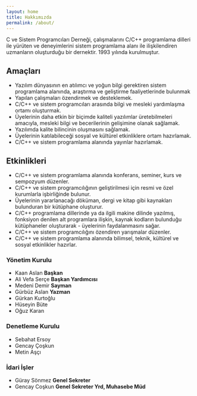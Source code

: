 ```yaml
---
layout: home
title: Hakkımızda
permalink: /about/
---
```


C ve Sistem Programcıları Derneği, çalışmalarını C/C++ programlama dilleri ile yürüten ve deneyimlerini sistem programlama alanı ile ilişkilendiren uzmanların oluşturduğu bir dernektir. 1993 yılında kurulmuştur.

## Amaçları
- Yazılım dünyasının en atılımcı ve yoğun bilgi gerektiren sistem programlama alanında, araştırma ve geliştirme faaliyetlerinde bulunmak
- Yapılan çalışmaları özendirmek ve desteklemek.
- C/C++ ve sistem programcıları arasında bilgi ve mesleki yardımlaşma ortamı oluşturmak.
- Üyelerinin daha etkin bir biçimde kaliteli yazılımlar üretebilmeleri amacıyla, mesleki bilgi ve becerilerinin gelişimine olanak sağlamak.
- Yazılımda kalite bilincinin oluşmasını sağlamak.
- Üyelerinin katılabileceği sosyal ve kültürel etkinliklere ortam hazırlamak.
- C/C++ ve sistem programlama alanında yayınlar hazırlamak.

## Etkinlikleri
- C/C++ ve sistem programlama alanında konferans, seminer, kurs ve sempozyum düzenler.
- C/C++ ve sistem programcılığının geliştirilmesi için resmi ve özel kurumlarla işbirliğinde bulunur.
- Üyelerinin yararlanacağı döküman, dergi ve kitap gibi kaynakları bulunduran bir kütüphane oluşturur.
- C/C++ programlama dillerinde ya da ilgili makine dilinde yazılmış, fonksiyon denilen alt programlara ilişkin, kaynak kodların bulunduğu kütüphaneler oluşturarak - üyelerinin faydalanmasını sağar.
- C/C++ ve sistem programcılığını özendiren yarışmalar düzenler.
- C/C++ ve sistem programlama alanında bilimsel, teknik, kültürel ve sosyal etkinlikler hazırlar.

### Yönetim Kurulu
- Kaan Aslan **Başkan**
- Ali Vefa Serçe **Başkan Yardımcısı**
- Medeni Demir **Sayman**
- Gürbüz Aslan **Yazman**
- Gürkan Kurtoğlu
- Hüseyin Büte
- Oğuz Karan

### Denetleme Kurulu
- Sebahat Ersoy
- Gencay Çoşkun
- Metin Aşçı

### İdari İşler
- Güray Sönmez **Genel Sekreter**
- Gencay Coşkun **Genel Sekreter Yrd, Muhasebe Müd**